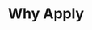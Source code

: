 ---
title: Why Apply
type: whyapply
order: 5
items:
  - icon: /assets/img/icons/brain-circuit-duotone-thin.svg
    title: Develop Practical AI Skills
    text: Hackathons provide a hands-on, intensive learning environment where participants can apply theoretical AI knowledge to solve tangible problems.
  - icon: /assets/img/icons/chart-network-duotone-thin.svg
    title: Networking and Collaboration
    text: Your team, the mentors and the rest of the participants will help create a vivid environment where ideas are challenged, refined and ultimately drive innovation.
  - icon: /assets/img/icons/rocket-launch-duotone-thin.svg
    title: Solidify Ideas
    text: Rapid prototyping, focused problem-solving, real-time feedback, and the necessity of a tangible demonstration will empower you to transform your pet project into a powerful solution.
  - icon: /assets/img/icons/lightbulb-duotone-thin.svg
    title: Meaningful Innovation
    text: AI has the potential to revolutionize education. Participate and contribute to the development of innovative solutions that can improve learning outcomes, accessibility, and efficiency for students and educators.
---